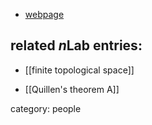 

* [webpage](http://mate.dm.uba.ar/~jbarmak/)

## related $n$Lab entries:

* [[finite topological space]]

* [[Quillen's theorem A]]

category: people